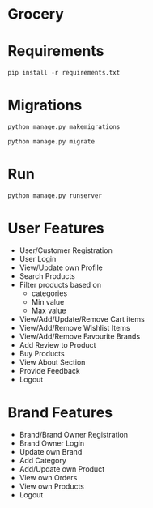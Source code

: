 # Grocery

# Requirements
```python
pip install -r requirements.txt
```

# Migrations
```python
python manage.py makemigrations
```
```python
python manage.py migrate
```

# Run 
```python
python manage.py runserver
```

# User Features
- User/Customer Registration
- User Login
- View/Update own Profile
- Search Products
- Filter products based on 
  - categories
  - Min value
  - Max value
- View/Add/Update/Remove Cart items
- View/Add/Remove Wishlist Items
- View/Add/Remove Favourite Brands
- Add Review to Product
- Buy Products
- View About Section
- Provide Feedback
- Logout

# Brand Features
- Brand/Brand Owner Registration
- Brand Owner Login
- Update own Brand
- Add Category
- Add/Update own Product
- View own Orders
- View own Products
- Logout
